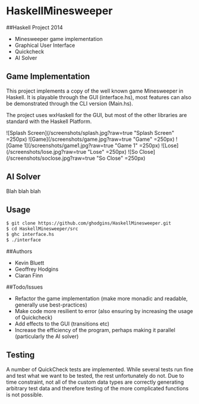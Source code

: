 HaskellMinesweeper
==================

##Haskell Project 2014
  - Minesweeper game implementation
  - Graphical User Interface
  - Quickcheck
  - AI Solver


## Game Implementation
This project implements a copy of the well known game Minesweeper in Haskell. It is playable through the GUI (interface.hs), most features can also be demonstrated through the CLI version (Main.hs).

The project uses wxHaskell for the GUI, but most of the other libraries are standard with the Haskell Platform.

![Splash Screen](/screenshots/splash.jpg?raw=true "Splash Screen" =250px)
![Game](/screenshots/game.jpg?raw=true "Game" =250px)
![Game 1](/screenshots/game1.jpg?raw=true "Game 1" =250px)
![Lose](/screenshots/lose.jpg?raw=true "Lose" =250px)
![So Close](/screenshots/soclose.jpg?raw=true "So Close" =250px)

## AI Solver
Blah blah blah

## Usage
```sh
$ git clone https://github.com/ghodgins/HaskellMinesweeper.git
$ cd HaskellMinesweeper/src
$ ghc interface.hs
$ ./interface
```

##Authors
 - Kevin Bluett
 - Geoffrey Hodgins
 - Ciaran Finn

##Todo/Issues
- Refactor the game implementation (make more monadic and readable, generally use best-practices)
- Make code more resilient to error (also ensuring by increasing the usage of Quickcheck)
- Add effects to the GUI (transitions etc)
- Increase the efficiency of the program, perhaps making it parallel (particularly the AI solver)

## Testing
A number of QuickCheck tests are implemented. While several tests run fine and test what we want to be tested, the rest unfortunately do not. Due to time constraint, not all of the custom data types are correctly generating arbitrary test data and therefore testing of the more complicated functions is not possible.